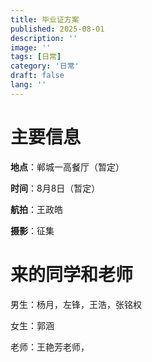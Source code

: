 ```yaml
---
title: 毕业证方案
published: 2025-08-01
description: ''
image: ''
tags: [日常]
category: '日常'
draft: false 
lang: '' 
---
```


# 主要信息

**地点**：郸城一高餐厅（暂定）

**时间**：8月8日（暂定）

**航拍**：王政皓

**摄影**：征集

# 来的同学和老师

男生：杨月，左锋，王浩，张铭权

女生：郭涵

老师：王艳芳老师，
